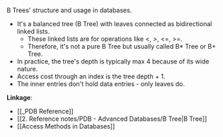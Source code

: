 B Trees' structure and usage in databases.
- It's a balanced tree (B Tree) with leaves connected as bidirectional linked lists.
	- These linked lists are for operations like <, >, <=, >=.
	- Therefore, it's not a pure B Tree but usually called B* Tree or B+ Tree.
- In practice, the tree's depth is typically max 4 because of its wide nature.
- Access cost through an index is the tree depth + 1.
- The inner entries don't hold data entries - only leaves do.

**Linkage**:
- [[_PDB Reference]]
- [[2. Reference notes/PDB - Advanced Databases/B Tree|B Tree]]
- [[Access Methods in Databases]]
